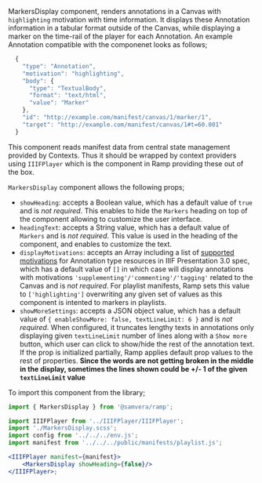 MarkersDisplay component, renders annotations in a Canvas with `highlighting` motivation with time information. It displays these Annotation information in a tabular format outside of the Canvas, while displaying a marker on the time-rail of the player for each Annotation.
An example Annotation compatible with the componenet looks as follows;
```js static
  {
    "type": "Annotation",
    "motivation": "highlighting",
    "body": {
      "type": "TextualBody",
      "format": "text/html",
      "value": "Marker"
    },
    "id": "http://example.com/manifest/canvas/1/marker/1",
    "target": "http://example.com/manifest/canvas/1#t=60.001"
  }
```
This component reads manifest data from central state management provided by Contexts. Thus it should be wrapped by context providers using `IIIFPlayer` which is the component in Ramp providing these out of the box.

`MarkersDisplay` component allows the following props;
- `showHeading`: accepts a Boolean value, which has a default value of `true` and is _not required_. This enables to hide the `Markers` heading on top of the component allowing to customize the user interface.
- `headingText`: accepts a String value, which has a default value of `Markers` and is _not required_. This value is used in the heading of the component, and enables to customize the text.
- `displayMotivations`: accepts an Array including a list of [supported motivations](https://iiif.io/api/presentation/3.0/#values-for-motivation) for Annotation type resources in IIIF Presentation 3.0 spec, which has a default value of `[]` in which case will display annotations with motivations `'supplementing'/'commenting'/'tagging'` related to the Canvas and is _not required_. For playlist manifests, Ramp sets this value to `['highlighting']` overwriting any given set of values as this component is intented to markers in playlists.
- `showMoreSettings`: accepts a JSON object value, which has a default value of `{ enableShowMore: false, textLineLimit: 6 }` and is _not required_. When configured, it truncates lengthy texts in annotations only displaying given `textLineLimit` number of lines along with a `Show more` button, which user can click to show/hide the rest of the annotation text. If the prop is initialized partially, Ramp applies default prop values to the rest of properties. **Since the words are not getting broken in the middle in the display, sometimes the lines shown could be +/- 1 of the given `textLineLimit` value**

To import this component from the library;

```js static
import { MarkersDisplay } from '@samvera/ramp';
```

```jsx inside Markdown
import IIIFPlayer from '../IIIFPlayer/IIIFPlayer';
import './MarkersDisplay.scss';
import config from '../../../env.js';
import manifest from '../../../public/manifests/playlist.js';

<IIIFPlayer manifest={manifest}>
    <MarkersDisplay showHeading={false}/>
</IIIFPlayer>;
```
